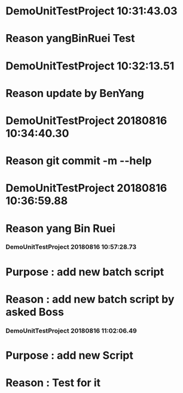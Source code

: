 # DemoUnitTestProject  10:31:43.03 
# Reason yangBinRuei Test 
 
# DemoUnitTestProject  10:32:13.51 
# Reason update by BenYang 
 
# DemoUnitTestProject 20180816 10:34:40.30 
# Reason git commit -m --help 
 
# DemoUnitTestProject 20180816 10:36:59.88 
# Reason yang Bin Ruei 
 
### DemoUnitTestProject 20180816 10:57:28.73 
# Purpose : add new batch script 
#  Reason : add new batch script by asked Boss   
 
 
### DemoUnitTestProject 20180816 11:02:06.49 
# Purpose : add new Script 
#  Reason : Test for it  
 
 

